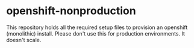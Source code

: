 # openshift-nonproduction

This repository holds all the required setup files to provision an openshift (monolithic) install.
Please don't use this for production environments.  It doesn't scale.
